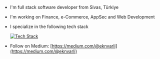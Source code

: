 - I'm full stack software developer from Sivas, Türkiye
- I'm working on Finance, e-Commerce, AppSec and Web Development
- I specialize in the following tech stack

  [![Tech Stack](https://skillicons.dev/icons?i=javascript,python,django,fastapi,nodejs,react,postgresql,aws,docker&theme=light)]()

- Follow on Medium: [https://medium.com/@eknvarli](https://medium.com/@eknvarli)
